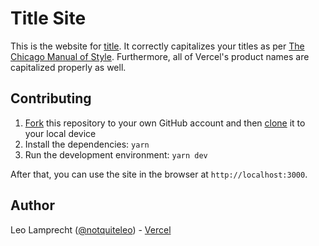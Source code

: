 # Title Site

This is the website for [title](https://github.com/vercel/title). It correctly capitalizes your titles as per [The Chicago Manual of Style](http://www.chicagomanualofstyle.org/home.html). Furthermore, all of Vercel's product names are capitalized properly as well.

## Contributing

1. [Fork](https://help.github.com/articles/fork-a-repo/) this repository to your own GitHub account and then [clone](https://help.github.com/articles/cloning-a-repository/) it to your local device
2. Install the dependencies: `yarn`
3. Run the development environment: `yarn dev`

After that, you can use the site in the browser at `http://localhost:3000`.

## Author

Leo Lamprecht ([@notquiteleo](https://twitter.com/notquiteleo)) - [Vercel](https://vercel.com)
